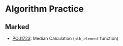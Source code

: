 # Algorithm Practice

## Marked

- [POJ1723](http://poj.org/problem?id=1723): Median Calculation (`nth_element` function)